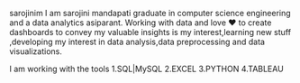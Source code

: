 sarojinim
I am sarojini mandapati  graduate in computer science engineering and a data analytics asiparant.
Working with data and love ❤️ to create dashboards to convey my valuable insights is my interest,learning new stuff ,developing my interest in data analysis,data preprocessing and data visualizations.

I am working with the tools 
1.SQL|MySQL
2.EXCEL
3.PYTHON
4.TABLEAU 
